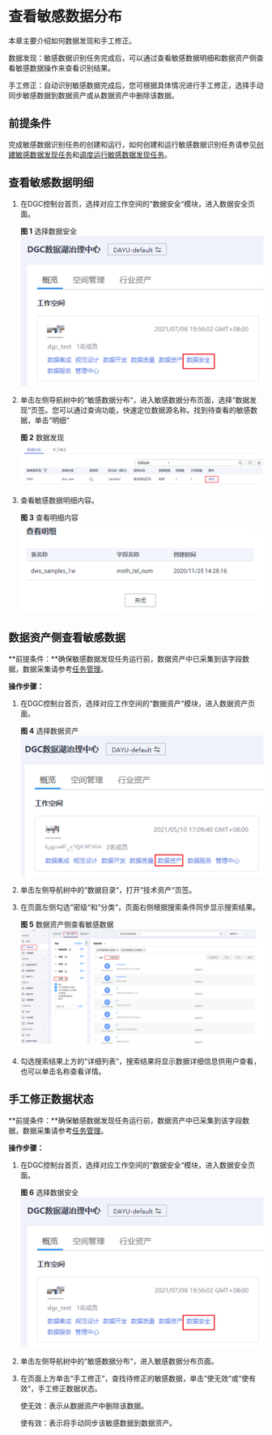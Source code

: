 # 查看敏感数据分布<a name="dgc_01_1014"></a>

本章主要介绍如何数据发现和手工修正。

数据发现：敏感数据识别任务完成后，可以通过查看敏感数据明细和数据资产侧查看敏感数据操作来查看识别结果。

手工修正：自动识别敏感数据完成后，您可根据具体情况进行手工修正，选择手动同步敏感数据到数据资产或从数据资产中删除该数据。

## 前提条件<a name="section1482217119719"></a>

完成敏感数据识别任务的创建和运行，如何创建和运行敏感数据识别任务请参见[创建敏感数据发现任务](发现敏感数据.md#section191138181)和[调度运行敏感数据发现任务](发现敏感数据.md#section1526433521717)。

## 查看敏感数据明细<a name="section105761610162915"></a>

1.  在DGC控制台首页，选择对应工作空间的“数据安全“模块，进入数据安全页面。

    **图 1**  选择数据安全<a name="dgc_01_1005_dgc_01_0009_fig1540042925813"></a>  
    ![](figures/选择数据安全.png "选择数据安全")

2.  单击左侧导航树中的“敏感数据分布“，进入敏感数据分布页面，选择“数据发现“页签。您可以通过查询功能，快速定位数据源名称。找到待查看的敏感数据，单击“明细“

    **图 2**  数据发现<a name="fig1523915265920"></a>  
    ![](figures/数据发现.png "数据发现")

3.  查看敏感数据明细内容。

    **图 3**  查看明细内容<a name="fig11955105653711"></a>  
    ![](figures/查看明细内容.png "查看明细内容")


## 数据资产侧查看敏感数据<a name="section557711019298"></a>

**前提条件：**确保敏感数据发现任务运行前，数据资产中已采集到该字段数据，数据采集请参考[任务管理](任务管理.md)。

**操作步骤：**

1.  在DGC控制台首页，选择对应工作空间的“数据资产“模块，进入数据资产页面。

    **图 4**  选择数据资产<a name="dgc_01_0808_dgc_01_0009_fig1540042925813"></a>  
    ![](figures/选择数据资产-61.png "选择数据资产-61")


1.  单击左侧导航树中的“数据目录“，打开“技术资产“页签。
2.  在页面左侧勾选“密级“和“分类“，页面右侧根据搜索条件同步显示搜索结果。

    **图 5**  数据资产侧查看敏感数据<a name="fig94111544142913"></a>  
    ![](figures/数据资产侧查看敏感数据.png "数据资产侧查看敏感数据")

3.  勾选搜索结果上方的“详细列表“，搜索结果将显示数据详细信息供用户查看，也可以单击名称查看详情。

## 手工修正数据状态<a name="section13475033163917"></a>

**前提条件：**确保敏感数据发现任务运行前，数据资产中已采集到该字段数据，数据采集请参考[任务管理](任务管理.md)。

**操作步骤：**

1.  在DGC控制台首页，选择对应工作空间的“数据安全“模块，进入数据安全页面。

    **图 6**  选择数据安全<a name="dgc_01_1005_dgc_01_0009_fig1540042925813_1"></a>  
    ![](figures/选择数据安全.png "选择数据安全")

2.  单击左侧导航树中的“敏感数据分布“，进入敏感数据分布页面。
3.  在页面上方单击“手工修正“，查找待修正的敏感数据，单击“使无效“或“使有效“，手工修正数据状态。

    使无效：表示从数据资产中删除该数据。

    使有效：表示将手动同步该敏感数据到数据资产。



